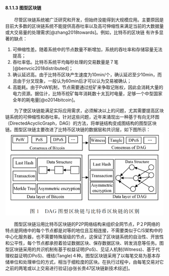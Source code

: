 #### 8.1.1.3 图型区块链
&emsp;&emsp;尽管区块链系统被广泛研究和开发，但始终没能得到大规模应用。主要原因是目前大多数的区块链系统不能提供高吞吐率以及高可伸缩性来满足当前的大数据量或大交易量的处理需求[@zhang2018towards]。例如，比特币的区块链 有许多显著的缺点：

1. 可伸缩性差。随着系统中的节点数量不断增加，系统的吞吐率和存储容量无法提高；
2. 吞吐率低。比特币系统平均每秒处理的交易数量是７笔[@benvcic2018distributed]；
3. 确认延迟高。由于比特币区块产生速度为10min/个，确认延迟至少10min，而且由于分叉现象，一般认为60min后才可以认为交易被确认；
4. 高能耗。由于PoW机制，节点需要通过挖矿来争取记账权，因此会消耗大量的电力资源。据估计，比特币挖矿每年消耗数十太瓦时电量，足够一个中型国家全年的耗电量[@o2014bitcoin]。

&emsp;&emsp;为了使区块链能满足实际应用需求，必须解决以上的问题，尤其需要提高区块链系统的可伸缩性和吞吐率。针对这些问题，近年来涌现出一种基于有向无环图（DirectedAcyclicGraph，DAG）的方法，将单链结构变成图结构的图型区块链。图型区块链主要改进了比特币区块链的数据层和共识层，如下图所示：
![](./figures/08113138-1.jpg)

&emsp;&emsp;图型区块链沿用比特币区块链的P2P网络结构来组织全网节点，P２P网络的特点是网络中的每个节点都是对等的地位且互相连接，不需要类似于C/S架构中的中心化服务器，也不需要特殊层级的节点，这保证了区块链系统的自治性、开放性和公平性，每个节点都承担着验证数据区块、保存数据区块、转发消息等任务。图型区块链采用的共识机制有基于权益证明(PoS)、见证人机制(Witness)、基于代理权益证明(DPoS)、缠结(Tangle)４种。图型区块链采用了以每笔交易为基本存储单位和处理单位的方式，相当于细粒度的区块。在执行过程中，由每笔交易对它之前的两笔或以上交易进行验证[@张长贵47区块链新技术综述]。